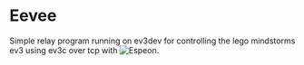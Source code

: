 # Eevee
Simple relay program running on ev3dev for controlling the lego mindstorms ev3 using ev3c over tcp with ![Espeon](https://github.com/theZiz/espeon).
